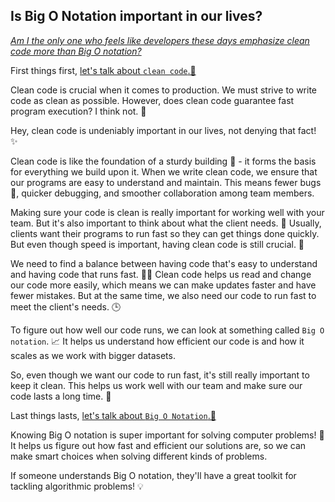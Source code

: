 ## Is Big O Notation important in our lives?

<ins>_Am I the only one who feels like developers these days emphasize clean code more than Big O notation?_</ins>

First things first, <ins>let's talk about `clean code`.🌟</ins>

Clean code is crucial when it comes to production. We must strive to write code as clean as possible. However, does clean code guarantee fast program execution? I think not. 🤔

Hey, clean code is undeniably important in our lives, not denying that fact! ✨

Clean code is like the foundation of a sturdy building 🏢 - it forms the basis for everything we build upon it. When we write clean code, we ensure that our programs are easy to understand and maintain. This means fewer bugs 🐛, quicker debugging, and smoother collaboration among team members.

Making sure your code is clean is really important for working well with your team. But it's also important to think about what the client needs. 🤝 Usually, clients want their programs to run fast so they can get things done quickly. But even though speed is important, having clean code is still crucial. 🚀

We need to find a balance between having code that's easy to understand and having code that runs fast. 🧹💨 Clean code helps us read and change our code more easily, which means we can make updates faster and have fewer mistakes. But at the same time, we also need our code to run fast to meet the client's needs. 🕒

To figure out how well our code runs, we can look at something called `Big O notation`. 📈 It helps us understand how efficient our code is and how it scales as we work with bigger datasets.

So, even though we want our code to run fast, it's still really important to keep it clean. This helps us work well with our team and make sure our code lasts a long time. 🌟


Last things lasts, <ins>let's talk about `Big O Notation`.🌟</ins>

Knowing Big O notation is super important for solving computer problems! 🌟 It helps us figure out how fast and efficient our solutions are, so we can make smart choices when solving different kinds of problems.

If someone understands Big O notation, they'll have a great toolkit for tackling algorithmic problems! 💡
